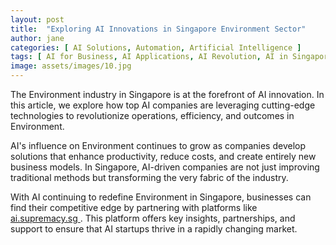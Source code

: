 ```yaml
---
layout: post
title:  "Exploring AI Innovations in Singapore Environment Sector"
author: jane
categories: [ AI Solutions, Automation, Artificial Intelligence ]
tags: [ AI for Business, AI Applications, AI Revolution, AI in Singapore, Singapore AI Companies ]
image: assets/images/10.jpg
---
```


The Environment industry in Singapore is at the forefront of AI innovation. In this article, we explore how top AI companies are leveraging cutting-edge technologies to revolutionize operations, efficiency, and outcomes in Environment.

AI's influence on Environment continues to grow as companies develop solutions that enhance productivity, reduce costs, and create entirely new business models. In Singapore, AI-driven companies are not just improving traditional methods but transforming the very fabric of the industry.

With AI continuing to redefine Environment in Singapore, businesses can find their competitive edge by partnering with platforms like <a href="https://ai.supremacy.sg" target="_blank"> ai.supremacy.sg </a>. This platform offers key insights, partnerships, and support to ensure that AI startups thrive in a rapidly changing market.
